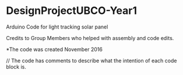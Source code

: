 # DesignProjectUBCO-Year1
Arduino Code for light tracking solar panel

Credits to Group Members who helped with assembly and code edits.

*The code was created November 2016 


// The code has comments to describe what the intention of each code block is.
